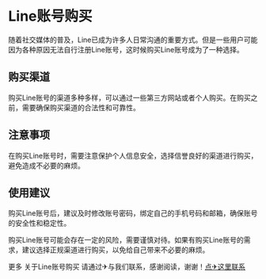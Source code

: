 # Line账号购买

随着社交媒体的普及，Line已成为许多人日常沟通的重要方式。但是一些用户可能因为各种原因无法自行注册Line账号，这时候购买Line账号成为了一种选择。

## 购买渠道

购买Line账号的渠道多种多样，可以通过一些第三方网站或者个人购买。在购买之前，需要确保购买渠道的合法性和可靠性。

## 注意事项

在购买Line账号时，需要注意保护个人信息安全，选择信誉良好的渠道进行购买，避免造成不必要的麻烦。

## 使用建议

购买Line账号后，建议及时修改账号密码，绑定自己的手机号码和邮箱，确保账号的安全性和稳定性。

购买Line账号可能会存在一定的风险，需要谨慎对待。如果有购买Line账号的需求，建议选择正规渠道进行购买，以免给自己带来不必要的麻烦。

更多 关于Line账号购买 请通过✈与我们联系，感谢阅读，谢谢！[点✈这里联系](https://t.me/lm999bot)